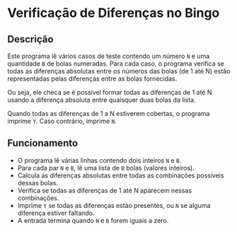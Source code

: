 # Verificação de Diferenças no Bingo

## Descrição

Este programa lê vários casos de teste contendo um número `N` e uma quantidade `B` de bolas numeradas. Para cada caso, o programa verifica se todas as diferenças absolutas entre os números das bolas (de 1 até N) estão representadas pelas diferenças entre as bolas fornecidas.

Ou seja, ele checa se é possível formar todas as diferenças de 1 até N usando a diferença absoluta entre quaisquer duas bolas da lista.

Quando todas as diferenças de 1 a N estiverem cobertas, o programa imprime `Y`. Caso contrário, imprime `N`.

## Funcionamento

- O programa lê várias linhas contendo dois inteiros `N` e `B`.
- Para cada par `N` e `B`, lê uma lista de `B` bolas (valores inteiros).
- Calcula as diferenças absolutas entre todas as combinações possíveis dessas bolas.
- Verifica se todas as diferenças de 1 até N aparecem nessas combinações.
- Imprime `Y` se todas as diferenças estão presentes, ou `N` se alguma diferença estiver faltando.
- A entrada termina quando `N` e `B` forem iguais a zero.
